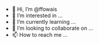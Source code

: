 - 👋 Hi, I’m @ffowais
- 👀 I’m interested in ...
- 🌱 I’m currently learning ...
- 💞️ I’m looking to collaborate on ...
- 📫 How to reach me ...

<!---
ffowais/ffowais is a ✨ special ✨ repository because its `README.md` (this file) appears on your GitHub profile.
You can click the Preview link to take a look at your changes.
--->
